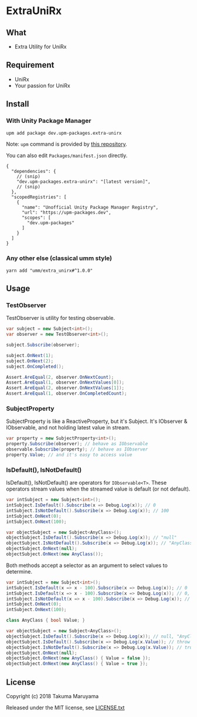 # ExtraUniRx

## What

* Extra Utility for UniRx

## Requirement

* UniRx
* Your passion for UniRx

## Install

### With Unity Package Manager

```bash
upm add package dev.upm-packages.extra-unirx
```

Note: `upm` command is provided by [this repository](https://github.com/upm-packages/upm-cli).

You can also edit `Packages/manifest.json` directly.

```jsonc
{
  "dependencies": {
    // (snip)
    "dev.upm-packages.extra-unirx": "[latest version]",
    // (snip)
  },
  "scopedRegistries": [
    {
      "name": "Unofficial Unity Package Manager Registry",
      "url": "https://upm-packages.dev",
      "scopes": [
        "dev.upm-packages"
      ]
    }
  ]
}
```

### Any other else (classical umm style)

```shell
yarn add "umm/extra_unirx#^1.0.0"
```

## Usage

### TestObserver

TestObserver is utility for testing observable.

```csharp
var subject = new Subject<int>();
var observer = new TestObserver<int>();

subject.Subscribe(observer);

subject.OnNext(1);
subject.OnNext(2);
subject.OnCompleted();

Assert.AreEqual(2, observer.OnNextCount);
Assert.AreEqual(1, observer.OnNextValues[0]);
Assert.AreEqual(2, observer.OnNextValues[1]);
Assert.AreEqual(1, observer.OnCompletedCount);
```

### SubjectProperty

SubjectProperty is like a ReactiveProperty, but it's Subject.
It's IObserver & IObservable, and not holding latest value in stream.

```csharp
var property = new SubjectProperty<int>();
property.Subscribe(observer); // behave as IObservable
observable.Subscribe(property); // behave as IObserver
property.Value; // and it's easy to access value
```

### IsDefault(), IsNotDefault()

IsDefault(), IsNotDefault() are operators for `IObservable<T>`.
These operators stream values when the streamed value is default (or not default).

```csharp
var intSubject = new Subject<int>();
intSubject.IsDefault().Subscribe(x => Debug.Log(x)); // 0
intSubject.IsNotDefault().Subscribe(x => Debug.Log(x)); // 100
intSubject.OnNext(0);
intSubject.OnNext(100);

var objectSubject = new Subject<AnyClass>();
objectSubject.IsDefault().Subscribe(x => Debug.Log(x)); // "null"
objectSubject.IsNotDefault().Subscribe(x => Debug.Log(x)); // "AnyClass"
objectSubject.OnNext(null);
objectSubject.OnNext(new AnyClass());
```

Both methods accept a selector as an argument to select values to determine.

```csharp
var intSubject = new Subject<int>();
intSubject.IsDefault(x => x - 100).Subscribe(x => Debug.Log(x)); // 0
intSubject.IsDefault(x => x - 100).Subscribe(x => Debug.Log(x)); // 0, 100
intSubject.IsNotDefault(x => x - 100).Subscribe(x => Debug.Log(x)); // 100
intSubject.OnNext(0);
intSubject.OnNext(100);

class AnyClass { bool Value; }

var objectSubject = new Subject<AnyClass>();
objectSubject.IsDefault().Subscribe(x => Debug.Log(x)); // null, "AnyClass"
objectSubject.IsDefault().Subscribe(x => Debug.Log(x.Value)); // throw NullReferenceException in Subscribe()
objectSubject.IsNotDefault().Subscribe(x => Debug.Log(x.Value)); // true
objectSubject.OnNext(null);
objectSubject.OnNext(new AnyClass() { Value = false });
objectSubject.OnNext(new AnyClass() { Value = true });
```

## License

Copyright (c) 2018 Takuma Maruyama

Released under the MIT license, see [LICENSE.txt](LICENSE.txt)
